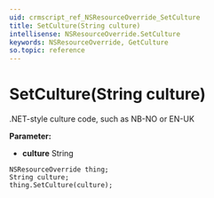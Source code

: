 ```yaml
---
uid: crmscript_ref_NSResourceOverride_SetCulture
title: SetCulture(String culture)
intellisense: NSResourceOverride.SetCulture
keywords: NSResourceOverride, GetCulture
so.topic: reference
---
```


# SetCulture(String culture)

.NET-style culture code, such as NB-NO or EN-UK

**Parameter:** 
 - **culture** String

```crmscript
NSResourceOverride thing;
String culture;
thing.SetCulture(culture);
```

